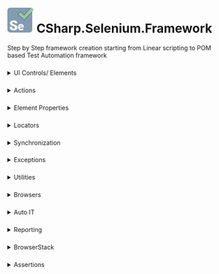 # <img src="https://github.com/SandeepDhamale1905/SandeepDhamaleProfile/blob/master/Logos/Selenium_small.png" alt="Selenium C# PDF"> CSharp.Selenium.Framework
Step by Step framework creation starting from Linear scripting to POM based Test Automation framework

###
 <details>   
  <summary> UI Controls/ Elements </summary>
  
       ▪ Browser
       ▪ Alerts
       ▪ Attributes
       ▪ AutoComplete boxes
       ▪ Button
       ▪ Checkbox
       ▪ DatePicker
       ▪ Dynamic Elements
       ▪ File upload/ download
       ▪ Frames
       ▪ Labels
       ▪ Links
       ▪ MenuItems
       ▪ NavigationLinks
       ▪ Progress Bar
       ▪ Radio Buttons
       ▪ Select/ Dropdown
       ▪ Slider
       ▪ Sortable Elements
       ▪ Tabs
       ▪ Textboxes
       ▪ Text Areas
       ▪ Tool Tips
       ▪ Web Tables/ Grid
       ▪ High Charts
 </details>  
 
 ###
 <details>   
  <summary> Actions </summary>
   
    ▪ FindElement
    ▪ FindElements
    ▪ Alerts        
      - Accept
      - Close/ Dismiss
      - Get Alert Text
      - Set Alert Text 
    ▪ Attributes
      - Get Attribute Values
      - Get CSS property Values
      - Visible
      - Displayed
      - Exist/ Not Exist
      - Disabled
      - Text/ Text Contains
      - Attribute Exists
      - Get All Attributes
      - Element Co-ordinates
      - Set Attribute Value
    ▪ Browser
      - Navigation
      - Maximize
      - Get/ Verify URL
      - Get/ Verify Title
      - Refresh Window
      - Get page source
      - Switch to Window/ Tab
      - Certificate Handling
      - Close/ Quit
    ▪ Click
      - Click
      - ClickAll [All elements with same parent and type]
    ▪ Frames
      - SwitchToFrame [By Index/ Name/ Locator]
      - SwitchToParentFrame
      - Get Frame Name
    ▪ Interactions
      - Double Click
      - Right Click
      - Right Click with text
      - Click And Hold
      - Drag And Drop
      - Drag, Drop and Release
      - Drag To Offset
      - Click Offset
      - Hover Over
      - Move To Element
      - ToolTip Verification
      - Focus
    ▪ Keyboard Key Press
      - Press Key
      - Type Key [char by char typing - In case of Autocomplete]
    ▪ List 
      - Select Value from List
      - Get Element List count
      - Get List Text
      - Get Child Elements List
      - Verify Sorted List
      - Verify Filtered List
      - Verify List in Sequence
      - Select Random Value from List
      - Verify List contains
    ▪ Scroll
      - Scroll To
      - Scroll To View
      - Scroll To Element
    ▪ Select / Dropdown
      - Select By Text
      - Select By Index
      - Select By Random Index
      - Select By Value   
      - Get Selected Option
      - Get All Dropdown Items   
    ▪ Text 
      - Set Text / Send Keys
      - Set Text Area
      - Clear Text
      - Get Text from Text Box
    ▪ Web Table / Grid
      - Get Table Data
      - Get Column Data
      - Get Row data
      - Edit Web Table
      - Edit Web Table with Actions [Click/ Set Text within web table]
      - Verify Sorting for column
      - Verify Filtering for column
    ▪ Window Handles
      - SwitchToDefault
      - SwitchToWindow
      - GetAllWindowHandles
      - GetCurrentWindowHandles
    ▪ Javascript actions
      - JSClick
      - JSMoveClick
      - JSSetText
  </details>

###
 <details>   
  <summary> Element Properties </summary>
  
    ▪ Displayed
    ▪ Enabled
    ▪ Checked
    ▪ Selected
    ▪ Get Text
    ▪ Width
    ▪ Height
    ▪ Size
    ▪ XLocation
    ▪ YLocation
    ▪ Position
    ▪ Child Elements
 </details>

 ###
 <details>   
  <summary> Locators </summary>
  
    ▪ Id
    ▪ Name
    ▪ XPath
    ▪ LinkText
    ▪ Css Selector
    ▪ Class Name
    ▪ Tag Name
  </details>
 
 ###
 <details>   
  <summary> Synchronization </summary>
  
    ▪ Implicit Wait
    ▪ Explicit Waits
      - Wait for Page to load
      - Wait for loading notification [spinners]
      - Wait for Staleness of Element
      - Wait for Text to be
      - Wait for Attribute Value to be
      - Wait for Element Selectable
      - Wait for Element Clickable
      - Wait for Element Exist
      - Wait for Element Displayed
      - Wait for Element Visible
      - Wait for Element Invisible
      - Wait for URL to be 
      - Wait for Element AngularComponent
 </details>	

  ###
 <details>   
  <summary> Exceptions </summary>
  
    ▪ InBuilt Exceptions
      - NoSuchElementException
      - NoSuchWindowException
      - NoSuchFrameException
      - NoAlertPresentException
      - InvalidSelectorException
      - ElementNotVisibleException
      - ElementNotSelectableException
      - TimeoutException
      - NoSuchSessionException
      - StaleElementReferenceException
    ▪ Custom Exceptions
      - Browser Exceptions
      - Navigation Exceptions
      - DataNotFound Exceptions
      - Configuration Exceptions
 </details> 

  ###
 <details>   
  <summary> Utilities </summary>
  
    ▪ DateTime Utilities
    ▪ String utilities [Dynamic Test Data Generation]
    ▪ Number/ Range utilities [Dynamic Test Data Generation]
    ▪ File Operations utilities
    ▪ Screenshots
    ▪ Json Utilities
 </details>
 
  ###
 <details>   
  <summary> Browsers </summary>
  
    ▪ Chrome
    ▪ Chrome Incognito
    ▪ Chrome Headless
    ▪ IE
    ▪ Edge
    ▪ Edge Chromium
    ▪ Firefox
 </details>
 
  ###
 <details>   
  <summary> Auto IT </summary>
  
    ▪ File Upload
    ▪ Windows Dialogboxes
 </details>
 
  ###
 <details>   
  <summary> Reporting </summary>
  
    ▪ HTML Reporting
      - Summary
        - Pie Chart Execution Summary
	  - Tabular Execution Summary
	  - Suite Level Summary
	  - Scenario Level Summary [BDD format]
	  - Step Level details
	  - Element and Test Data logs [Sub step details]
	  - Browser
	  - Environments	 
	  - Screenshots	 
      - Dashboard
        - Browser Level Summary
	  - Scenario Metrics
	  - Step Metrics
	  - Scenario / Step Timestamps
      - Filters
        - Search/ Filter Tests by Name
	- Search/ Filter Tests by Status
   
    ▪ Power BI reporting
 </details>
 
  ###
 <details>   
  <summary> BrowserStack </summary>
 </details> 
 
  ###
 <details>   
  <summary> Assertions
</details>
